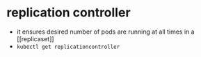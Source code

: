 # replication controller
- it ensures desired number of pods are running at all times in a [[replicaset]]
- `kubectl get replicationcontroller`